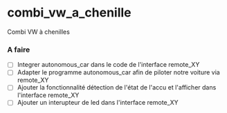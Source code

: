 # combi_vw_a_chenille
Combi VW à chenilles

### A faire
- [ ] Integrer autonomous_car dans le code de l'interface remote_XY
- [ ] Adapter le programme autonomous_car afin de piloter notre voiture via remote_XY
- [ ] Ajouter la fonctionnalité détection de l'état de l'accu et l'afficher dans l'interface remote_XY
- [ ] Ajouter un interupteur de led dans l'interface remote_XY
